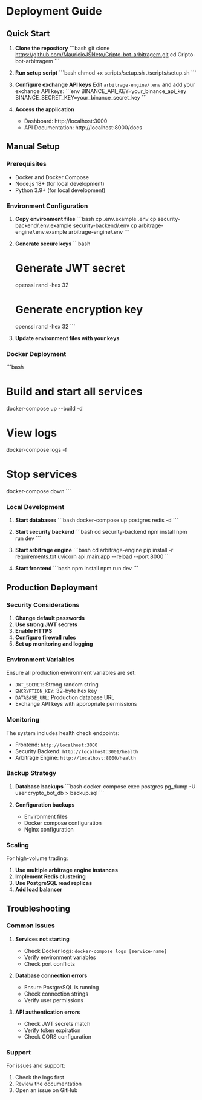 # Deployment Guide

## Quick Start

1. **Clone the repository**
   \`\`\`bash
   git clone https://github.com/MauricioJSNeto/Cripto-bot-arbitragem.git
   cd Cripto-bot-arbitragem
   \`\`\`

2. **Run setup script**
   \`\`\`bash
   chmod +x scripts/setup.sh
   ./scripts/setup.sh
   \`\`\`

3. **Configure exchange API keys**
   Edit `arbitrage-engine/.env` and add your exchange API keys:
   \`\`\`env
   BINANCE_API_KEY=your_binance_api_key
   BINANCE_SECRET_KEY=your_binance_secret_key
   \`\`\`

4. **Access the application**
   - Dashboard: http://localhost:3000
   - API Documentation: http://localhost:8000/docs

## Manual Setup

### Prerequisites
- Docker and Docker Compose
- Node.js 18+ (for local development)
- Python 3.9+ (for local development)

### Environment Configuration

1. **Copy environment files**
   \`\`\`bash
   cp .env.example .env
   cp security-backend/.env.example security-backend/.env
   cp arbitrage-engine/.env.example arbitrage-engine/.env
   \`\`\`

2. **Generate secure keys**
   \`\`\`bash
   # Generate JWT secret
   openssl rand -hex 32

   # Generate encryption key
   openssl rand -hex 32
   \`\`\`

3. **Update environment files with your keys**

### Docker Deployment

\`\`\`bash
# Build and start all services
docker-compose up --build -d

# View logs
docker-compose logs -f

# Stop services
docker-compose down
\`\`\`

### Local Development

1. **Start databases**
   \`\`\`bash
   docker-compose up postgres redis -d
   \`\`\`

2. **Start security backend**
   \`\`\`bash
   cd security-backend
   npm install
   npm run dev
   \`\`\`

3. **Start arbitrage engine**
   \`\`\`bash
   cd arbitrage-engine
   pip install -r requirements.txt
   uvicorn api.main:app --reload --port 8000
   \`\`\`

4. **Start frontend**
   \`\`\`bash
   npm install
   npm run dev
   \`\`\`

## Production Deployment

### Security Considerations

1. **Change default passwords**
2. **Use strong JWT secrets**
3. **Enable HTTPS**
4. **Configure firewall rules**
5. **Set up monitoring and logging**

### Environment Variables

Ensure all production environment variables are set:

- `JWT_SECRET`: Strong random string
- `ENCRYPTION_KEY`: 32-byte hex key
- `DATABASE_URL`: Production database URL
- Exchange API keys with appropriate permissions

### Monitoring

The system includes health check endpoints:

- Frontend: `http://localhost:3000`
- Security Backend: `http://localhost:3001/health`
- Arbitrage Engine: `http://localhost:8000/health`

### Backup Strategy

1. **Database backups**
   \`\`\`bash
   docker-compose exec postgres pg_dump -U user crypto_bot_db > backup.sql
   \`\`\`

2. **Configuration backups**
   - Environment files
   - Docker compose configuration
   - Nginx configuration

### Scaling

For high-volume trading:

1. **Use multiple arbitrage engine instances**
2. **Implement Redis clustering**
3. **Use PostgreSQL read replicas**
4. **Add load balancer**

## Troubleshooting

### Common Issues

1. **Services not starting**
   - Check Docker logs: `docker-compose logs [service-name]`
   - Verify environment variables
   - Check port conflicts

2. **Database connection errors**
   - Ensure PostgreSQL is running
   - Check connection strings
   - Verify user permissions

3. **API authentication errors**
   - Check JWT secrets match
   - Verify token expiration
   - Check CORS configuration

### Support

For issues and support:
1. Check the logs first
2. Review the documentation
3. Open an issue on GitHub
